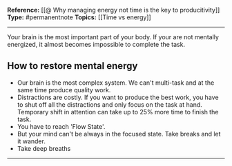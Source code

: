 
**Reference:** [[@ Why managing energy not time is the key to producitivity]]
**Type:** #permanentnote 
**Topics:** [[Time vs energy]]

----
Your brain is the most important part of your body. If your are not mentally energized, it almost becomes impossible to complete the task.

## How to restore mental energy
- Our brain is the most complex system. We can't multi-task and at the same time produce quality work.
- Distractions are costly. If you want to produce the best work, you have to shut off all  the distractions and only focus on the task at hand. Temporary shift in attention can take up to 25% more time to finish the task.
- You have to reach 'Flow State'. 
- But your mind can't be always in the focused state. Take breaks and let it wander. 
- Take deep breaths 


----

